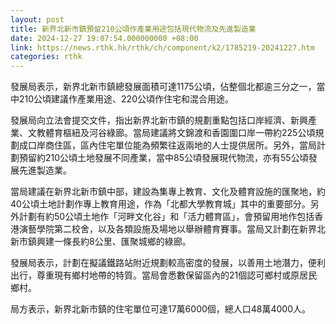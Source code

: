 ```yaml
---
layout: post
title: 新界北新市鎮預留210公頃作產業用途包括現代物流及先進製造業
date: 2024-12-27 19:07:54.000000000 +08:00
link: https://news.rthk.hk/rthk/ch/component/k2/1785219-20241227.htm
categories: rthk
---
```


發展局表示，新界北新市鎮總發展面積可達1175公頃，佔整個北都逾三分之一，當中210公頃建議作產業用途、220公頃作住宅和混合用途。

發展局向立法會提交文件，指出新界北新市鎮的規劃重點包括口岸經濟、新興產業、文教體育樞紐及河谷綠廊。當局建議將文錦渡和香園圍口岸一帶約225公頃規劃成口岸商住區，區內住宅單位能為頻繁往返兩地的人士提供居所。另外，當局計劃預留約210公頃土地發展不同產業，當中85公頃發展現代物流，亦有55公頃發展先進製造業。

當局建議在新界北新市鎮中部，建設為集專上教育、文化及體育設施的匯聚地，約40公頃土地計劃作專上教育用途，作為「北都大學教育城」其中的重要部分。另外計劃有約50公頃土地作「河畔文化谷」和「活力體育區」，會預留用地作包括香港演藝學院第二校舍，以及各類設施及場地以舉辦體育賽事。當局又計劃在新界北新市鎮興建一條長約8公里、匯聚城鄉的綠廊。

發展局表示，計劃在擬議鐵路站附近規劃較高密度的發展，以善用土地潛力，便利出行，尊重現有鄉村地帶的特質。當局會悉數保留區內的21個認可鄉村或原居民鄉村。

局方表示，新界北新市鎮的住宅單位可達17萬6000個，總人口48萬4000人。
